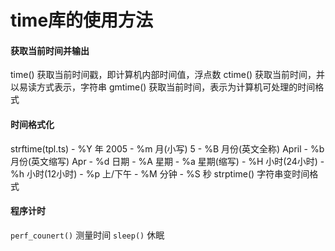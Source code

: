 # time库的使用方法
#### 获取当前时间并输出
time()		获取当前时间戳，即计算机内部时间值，浮点数
ctime()		获取当前时间，并以易读方式表示，字符串
gmtime()	获取当前时间，表示为计算机可处理的时间格式
#### 时间格式化
strftime(tpl.ts)
	- %Y	年			2005
	- %m	月(小写)		5
	- %B	月份(英文全称)		April
	- %b	月份(英文缩写)		Apr	
	- %d	日期
	- %A	星期
	- %a	星期(缩写)
	- %H	小时(24小时)
	- %h	小时(12小时)
	- %p	上/下午
	- %M	分钟
	- %S	秒
strptime()	字符串变时间格式
#### 程序计时
`perf_counert()`	测量时间
`sleep()`		休眠


